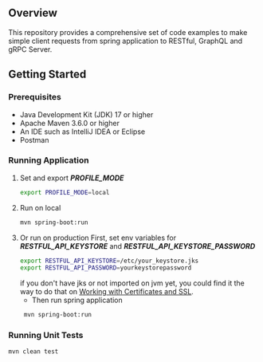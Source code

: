 ## Overview

This repository provides a comprehensive set of code examples to make simple client requests from spring application to RESTful, GraphQL and gRPC Server. 

## Getting Started

### Prerequisites

- Java Development Kit (JDK) 17 or higher
- Apache Maven 3.6.0 or higher
- An IDE such as IntelliJ IDEA or Eclipse
- Postman

### Running Application
1. Set and export ***PROFILE_MODE***
    ```sh
    export PROFILE_MODE=local
    ```
2. Run on local
    ```sh
    mvn spring-boot:run
    ```
3. Or run on production
   First, set env variables for ***RESTFUL_API_KEYSTORE*** and ***RESTFUL_API_KEYSTORE_PASSWORD*** 
    ```sh
   export RESTFUL_API_KEYSTORE=/etc/your_keystore.jks
   export RESTFUL_API_PASSWORD=yourkeystorepassword
   ```
   if you don't have jks or not imported on jvm yet, you could find it the way to do that on [Working with Certificates and SSL](https://docs.oracle.com/cd/E19830-01/819-4712/ablqw/index.html).  
   * Then run spring application
   ```sh
    mvn spring-boot:run
    ```
   
### Running Unit Tests
```sh
mvn clean test
```